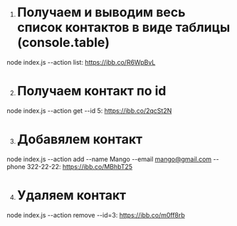 1. # Получаем и выводим весь список контактов в виде таблицы (console.table)
node index.js --action list:
https://ibb.co/R6WpBvL

2. # Получаем контакт по id
node index.js --action get --id 5:
https://ibb.co/2qcSt2N

3. # Добавялем контакт
node index.js --action add --name Mango --email mango@gmail.com --phone 322-22-22:
https://ibb.co/MBhbT25

4. # Удаляем контакт
node index.js --action remove --id=3:
https://ibb.co/m0ff8rb